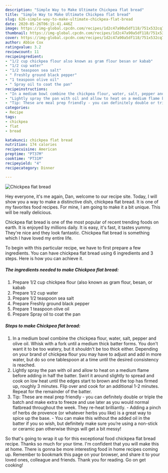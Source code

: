 ```yaml
---
description: "Simple Way to Make Ultimate Chickpea flat bread"
title: "Simple Way to Make Ultimate Chickpea flat bread"
slug: 626-simple-way-to-make-ultimate-chickpea-flat-bread
date: 2020-05-26T06:15:41.446Z
image: https://img-global.cpcdn.com/recipes/1d2c47a90a5df118/751x532cq70/chickpea-flat-bread-recipe-main-photo.jpg
thumbnail: https://img-global.cpcdn.com/recipes/1d2c47a90a5df118/751x532cq70/chickpea-flat-bread-recipe-main-photo.jpg
cover: https://img-global.cpcdn.com/recipes/1d2c47a90a5df118/751x532cq70/chickpea-flat-bread-recipe-main-photo.jpg
author: Abbie Cox
ratingvalue: 3.2
reviewcount: 11
recipeingredient:
- "1/2 cup chickpea flour also known as gram flour besan or kabab"
- "1/2 cup water"
- "1/2 teaspoon sea salt"
- " Freshly ground black pepper"
- "1 teaspoon olive oil"
- " Spray oil to coat the pan"
recipeinstructions:
- "In a medium bowl combine the chickpea flour, water, salt, pepper and olive oil. Whisk with a fork until a medium thick batter forms. You don&#39;t want it to be too watery, but it shouldn&#39;t be too thick either. Depending on your brand of chickpea flour you may have to adjust and add in more water, but do so one tablespoon at a time until the desired consistency is reached."
- "Lightly spray the pan with oil and allow to heat on a medium flame before adding in half the batter. Swirl it around slightly to spread and cook on low heat until the edges start to brown and the top has firmed up, roughly 3 minutes. Flip over and cook for an additional 1-2 minutes. Repeat for the remainder of the batter."
- "Tip: These are meal prep friendly - you can definitely double or triple the batch and make extra to freeze and use later as you would normal flatbread throughout the week. They re-heat brilliantly. Adding a pinch of herbs de provence (or whatever herbs you like) is a great way to spice up the base. You can make this without the added oil in the batter if you so wish, but definitely make sure you’re using a non-stick or ceramic pan otherwise things will get a bit messy!"
categories:
- Recipe
tags:
- chickpea
- flat
- bread

katakunci: chickpea flat bread 
nutrition: 174 calories
recipecuisine: American
preptime: "PT37M"
cooktime: "PT31M"
recipeyield: "4"
recipecategory: Dinner

---
```



![Chickpea flat bread](https://img-global.cpcdn.com/recipes/1d2c47a90a5df118/751x532cq70/chickpea-flat-bread-recipe-main-photo.jpg)

Hey everyone, it's me again, Dan, welcome to our recipe site. Today, I will show you a way to make a distinctive dish, chickpea flat bread. It is one of my favorites food recipes. For mine, I am going to make it a bit unique. This will be really delicious.



Chickpea flat bread is one of the most popular of recent trending foods on earth. It is enjoyed by millions daily. It is easy, it's fast, it tastes yummy. They're nice and they look fantastic. Chickpea flat bread is something which I have loved my entire life.


To begin with this particular recipe, we have to first prepare a few ingredients. You can have chickpea flat bread using 6 ingredients and 3 steps. Here is how you can achieve it.

<!--inarticleads1-->

##### The ingredients needed to make Chickpea flat bread:

1. Prepare 1/2 cup chickpea flour (also known as gram flour, besan, or kabab
1. Prepare 1/2 cup water
1. Prepare 1/2 teaspoon sea salt
1. Prepare  Freshly ground black pepper
1. Prepare 1 teaspoon olive oil
1. Prepare  Spray oil to coat the pan




<!--inarticleads2-->

##### Steps to make Chickpea flat bread:

1. In a medium bowl combine the chickpea flour, water, salt, pepper and olive oil. Whisk with a fork until a medium thick batter forms. You don&#39;t want it to be too watery, but it shouldn&#39;t be too thick either. Depending on your brand of chickpea flour you may have to adjust and add in more water, but do so one tablespoon at a time until the desired consistency is reached.
1. Lightly spray the pan with oil and allow to heat on a medium flame before adding in half the batter. Swirl it around slightly to spread and cook on low heat until the edges start to brown and the top has firmed up, roughly 3 minutes. Flip over and cook for an additional 1-2 minutes. Repeat for the remainder of the batter.
1. Tip: These are meal prep friendly - you can definitely double or triple the batch and make extra to freeze and use later as you would normal flatbread throughout the week. They re-heat brilliantly. - Adding a pinch of herbs de provence (or whatever herbs you like) is a great way to spice up the base. - You can make this without the added oil in the batter if you so wish, but definitely make sure you’re using a non-stick or ceramic pan otherwise things will get a bit messy!




So that's going to wrap it up for this exceptional food chickpea flat bread recipe. Thanks so much for your time. I'm confident that you will make this at home. There is gonna be more interesting food in home recipes coming up. Remember to bookmark this page on your browser, and share it to your loved ones, colleague and friends. Thank you for reading. Go on get cooking!
